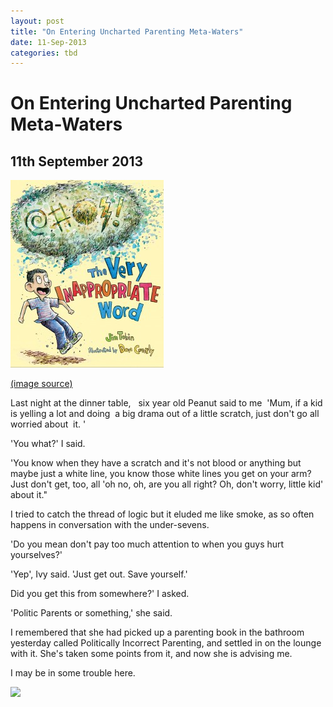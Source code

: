 ```yaml
---
layout: post
title: "On Entering Uncharted Parenting Meta-Waters"
date: 11-Sep-2013
categories: tbd
---
```


# On Entering Uncharted Parenting Meta-Waters

## 11th September 2013

 

<img class="photo-horiz" src="/images/2013/09/VeryInappropriateWord-high-res-cvr-245x300.jpg" />

<a href="http://mackidsbooks.com/">(image source)</a>

Last night at the dinner table,    six year old Peanut said to me  'Mum,   if a kid is yelling a lot and doing  a big drama out of a little scratch, just don't go all worried about  it. '

'You what?' I said.

'You know when they have a scratch and it's not blood or anything but maybe just a white line, you know those white lines you get on your arm? Just don't get, too, all 'oh no, oh, are you all right? Oh, don't worry, little kid' about it."

I tried to catch the thread of logic but it eluded me like smoke, as so often happens in conversation with the under-sevens.

'Do you mean don't pay too much attention to when you guys hurt yourselves?'

'Yep', Ivy said. 'Just get out. Save yourself.'

Did you get this from somewhere?' I asked.

'Politic Parents or something,' she said.

I remembered that she had picked up a parenting book in the bathroom yesterday called Politically Incorrect Parenting, and settled in on the lounge with it. She's taken some points from it, and now she is advising me.

I may be in some trouble here.

<a href="http://www.facebook.com/sharer.php?u=&amp;linkname=On%20Entering%20Uncharted%20Parenting%20Meta-Waters"><img class="photo-horiz" src="http://shongjog.files.wordpress.com/2008/04/share-on-facebook.gif?" />
